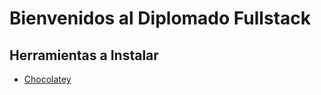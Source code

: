 # Bienvenidos al Diplomado Fullstack

## Herramientas a Instalar

* [Chocolatey](https://chocolatey.org/)
